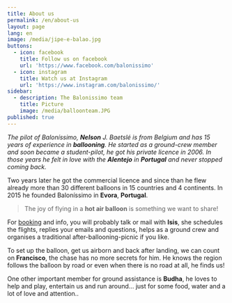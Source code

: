 ```yaml
---
title: About us
permalink: /en/about-us
layout: page
lang: en
image: /media/jipe-e-balao.jpg
buttons:
  - icon: facebook
    title: Follow us on facebook
    url: 'https://www.facebook.com/balonissimo'
  - icon: instagram
    title: Watch us at Instagram
    url: 'https://www.instagram.com/balonissimo/'
sidebar:
  - description: The Balonissimo team
    title: Picture
    image: /media/balloonteam.JPG
published: true
---
```

*The pilot of Baloníssimo, **Nelson** J. Baetslé is from Belgium and has 15 years of experience in **ballooning**. He started as a ground-crew member and soon became a student-pilot, he got his private licence in 2006. In those years he felt in love with the **Alentejo** in **Portugal** and never stopped coming back.*

Two years later he got the commercial licence and since than he flew already more than 30 different balloons in 15 countries and 4 continents. In 2015 he founded Baloníssimo in **Evora**, **Portugal**.

> The joy of flying in a **hot air balloon** is something we want to share!

For [booking](/en/book-now) and info, you will probably talk or mail with **Isis**, she schedules the flights, replies your emails and questions, helps as a ground crew and organises a traditional after-ballooning-picnic if you like.

To set up the balloon, get us airborn and back after landing, we can count on **Francisco**, the chase has no more secrets for him. He knows the region follows the balloon by road or even when there is no road at all, he finds us!

One other important member for ground assistance is **Budha**, he loves to help and play, entertain us and run around… just for some food, water and a lot of love and attention..





